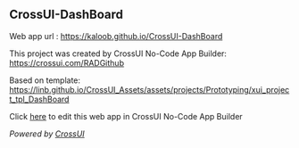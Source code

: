 ## CrossUI-DashBoard
Web app url : https://kaloob.github.io/CrossUI-DashBoard

This project was created by CrossUI No-Code App Builder: https://crossui.com/RADGithub

Based on template: https://linb.github.io/CrossUI_Assets/assets/projects/Prototyping/xui_project_tpl_DashBoard

Click [here](https://crossui.com/RADGithub/#!from=github&owner=kaloob&repo=CrossUI-DashBoard) to edit this web app in CrossUI No-Code App Builder

<i>Powered by [CrossUI](https://crossui.com)</i>
